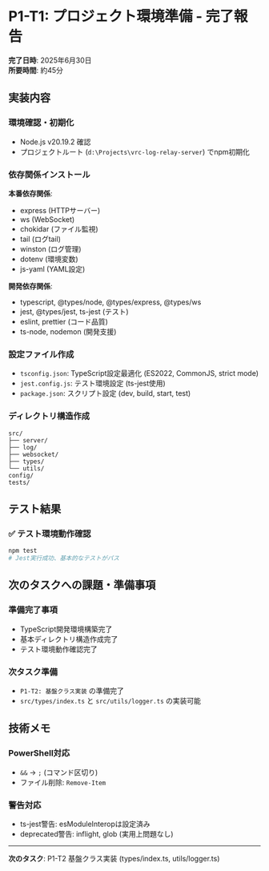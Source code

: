 # P1-T1: プロジェクト環境準備 - 完了報告

**完了日時**: 2025年6月30日  
**所要時間**: 約45分

## 実装内容

### 環境確認・初期化
- Node.js v20.19.2 確認
- プロジェクトルート (`d:\Projects\vrc-log-relay-server`) でnpm初期化

### 依存関係インストール
**本番依存関係**:
- express (HTTPサーバー)
- ws (WebSocket)
- chokidar (ファイル監視)
- tail (ログtail)
- winston (ログ管理)
- dotenv (環境変数)
- js-yaml (YAML設定)

**開発依存関係**:
- typescript, @types/node, @types/express, @types/ws
- jest, @types/jest, ts-jest (テスト)
- eslint, prettier (コード品質)
- ts-node, nodemon (開発支援)

### 設定ファイル作成
- `tsconfig.json`: TypeScript設定最適化 (ES2022, CommonJS, strict mode)
- `jest.config.js`: テスト環境設定 (ts-jest使用)
- `package.json`: スクリプト設定 (dev, build, start, test)

### ディレクトリ構造作成
```
src/
├── server/
├── log/
├── websocket/
├── types/
└── utils/
config/
tests/
```

## テスト結果

### ✅ テスト環境動作確認
```bash
npm test
# Jest実行成功、基本的なテストがパス
```

## 次のタスクへの課題・準備事項

### 準備完了事項
- TypeScript開発環境構築完了
- 基本ディレクトリ構造作成完了
- テスト環境動作確認完了

### 次タスク準備
- `P1-T2: 基盤クラス実装` の準備完了
- `src/types/index.ts` と `src/utils/logger.ts` の実装可能

## 技術メモ

### PowerShell対応
- `&&` → `;` (コマンド区切り)
- ファイル削除: `Remove-Item`

### 警告対応
- ts-jest警告: esModuleInteropは設定済み
- deprecated警告: inflight, glob (実用上問題なし)

---

**次のタスク**: P1-T2 基盤クラス実装 (types/index.ts, utils/logger.ts)
